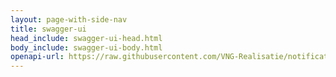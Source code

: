 ```yaml
---
layout: page-with-side-nav
title: swagger-ui
head_include: swagger-ui-head.html
body_include: swagger-ui-body.html
openapi-url: https://raw.githubusercontent.com/VNG-Realisatie/notificaties-api/1.0.0/src/openapi.yaml
---
```


<div id="swagger-ui"></div>
